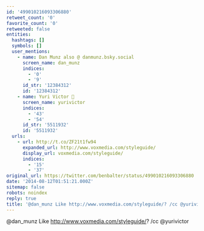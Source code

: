 ```yaml
---
id: '499010216093306880'
retweet_count: '0'
favorite_count: '0'
retweeted: false
entities:
  hashtags: []
  symbols: []
  user_mentions:
    - name: Dan Munz also @ danmunz.bsky.social
      screen_name: dan_munz
      indices:
        - '0'
        - '9'
      id_str: '12384312'
      id: '12384312'
    - name: Yuri Victor 🖤
      screen_name: yurivictor
      indices:
        - '43'
        - '54'
      id_str: '5511932'
      id: '5511932'
  urls:
    - url: http://t.co/ZF21t1fw94
      expanded_url: http://www.voxmedia.com/styleguide/
      display_url: voxmedia.com/styleguide/
      indices:
        - '15'
        - '37'
original_url: https://twitter.com/benbalter/status/499010216093306880
date: '2014-08-12T01:51:21.000Z'
sitemap: false
robots: noindex
reply: true
title: '@dan_munz Like http://www.voxmedia.com/styleguide/? /cc @yurivictor'
---
```


@dan_munz Like http://www.voxmedia.com/styleguide/? /cc @yurivictor